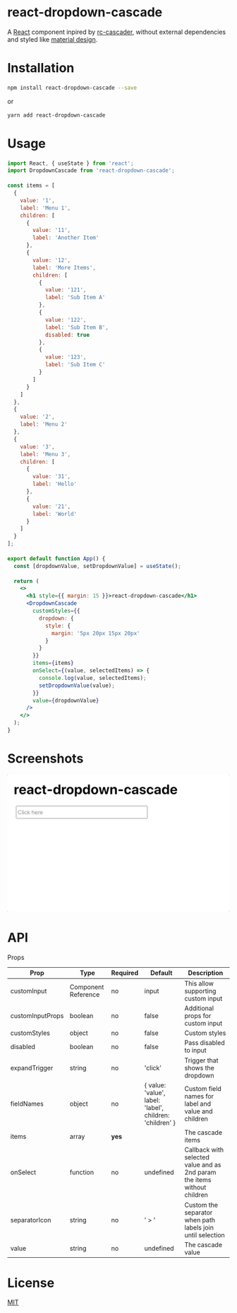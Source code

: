 # react-dropdown-cascade

A [React](https://reactjs.org) component inpired by [rc-cascader](https://www.npmjs.com/package/rc-cascader), without external dependencies and styled like [material design](https://material.io/design).

Installation
============

```sh
npm install react-dropdown-cascade --save
```

or

```sh
yarn add react-dropdown-cascade
```

Usage
=======

```jsx
import React, { useState } from 'react';
import DropdownCascade from 'react-dropdown-cascade';

const items = [
  {
    value: '1',
    label: 'Menu 1',
    children: [
      {
        value: '11',
        label: 'Another Item'
      },
      {
        value: '12',
        label: 'More Items',
        children: [
          {
            value: '121',
            label: 'Sub Item A'
          },
          {
            value: '122',
            label: 'Sub Item B',
            disabled: true
          },
          {
            value: '123',
            label: 'Sub Item C'
          }
        ]
      }
    ]
  },
  {
    value: '2',
    label: 'Menu 2'
  },
  {
    value: '3',
    label: 'Menu 3',
    children: [
      {
        value: '31',
        label: 'Hello'
      },
      {
        value: '21',
        label: 'World'
      }
    ]
  }
];

export default function App() {
  const [dropdownValue, setDropdownValue] = useState();

  return (
    <>
      <h1 style={{ margin: 15 }}>react-dropdown-cascade</h1>
      <DropdownCascade
        customStyles={{
          dropdown: {
            style: {
              margin: '5px 20px 15px 20px'
            }
          }
        }}
        items={items}
        onSelect={(value, selectedItems) => {
          console.log(value, selectedItems);
          setDropdownValue(value);
        }}
        value={dropdownValue}
      />
    </>
  );
}
```

Screenshots
===========

![](image1.gif)

API
===

Props

| Prop                      | Type                | Required | Default                                                  | Description                                                              |
|---------------------------|---------------------|----------|----------------------------------------------------------|--------------------------------------------------------------------------|
| customInput               | Component Reference | no       | input                                                    | This allow supporting custom input                                       |
| customInputProps          | boolean             | no       | false                                                    | Additional props for custom input                                        |
| customStyles              | object              | no       | false                                                    | Custom styles                                                            |
| disabled                  | boolean             | no       | false                                                    | Pass disabled to input                                                   |
| expandTrigger             | string              | no       | 'click'                                                  | Trigger that shows the dropdown                                          |
| fieldNames                | object              | no       | { value: 'value', label: 'label', children: 'children' } | Custom field names for label and value and children                      |
| items                     | array               | **yes**  |                                                          | The cascade items                                                        |
| onSelect                  | function            | no       | undefined                                                | Callback with selected value and as 2nd param the items without children |
| separatorIcon             | string              | no       | ' > '                                                    | Custom the separator when path labels join until selection               |
| value                     | string              | no       | undefined                                                | The cascade value                                                        |

License
=======

[MIT](https://choosealicense.com/licenses/mit)
